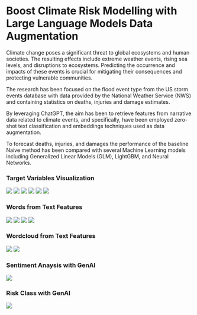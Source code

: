 # Boost Climate Risk Modelling with Large Language Models Data Augmentation

Climate change poses a significant threat to global ecosystems and human societies. The resulting effects include extreme weather events, rising sea levels, and disruptions to ecosystems. Predicting the occurrence and impacts of these events is crucial 
for mitigating their consequences and protecting vulnerable communities.

The research has been focused on the flood event type from the US storm events database with data provided by the National Weather Service (NWS) and containing statistics on deaths, injuries and damage estimates. 

By leveraging ChatGPT, the aim has been to retrieve features from narrative data related to climate events, and specifically, have been employed zero-shot text classification and embeddings techniques used as data augmentation. 

To forecast deaths, injuries, and damages the performance of the baseline Naive method has been compared with several Machine Learning models including Generalized Linear Models (GLM), LightGBM, and Neural Networks. 






### Target Variables Visualization
![](images/injuries_direct.png) ![](images/whole_injuries.png)
![](images/deaths_direct.png) ![](images/whole_deaths.png)
![](images/damage_property.png) ![](images/whole_damage.png)


### Words from Text Features
![](images/unigram_episode.png) ![](images/bigram_episode.png)
![](images/unigram_event.png) ![](images/bigram_event.png)


### Wordcloud from Text Features
![](images/wordcloud_episode.png) 
![](images/wordcloud_event.png) 


### Sentiment Anaysis with GenAI
![](images/sentiment_analysis.png) 


### Risk Class with GenAI
![](images/risk_class.png) 




